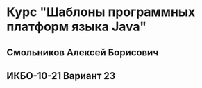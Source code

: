# Курс "Шаблоны программных платформ языка Java"
## Смольников Алексей Борисович 
## ИКБО-10-21 Вариант 23